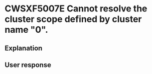 # CWSXF5007E Cannot resolve the cluster scope defined by cluster name "0".

## Explanation

## User response